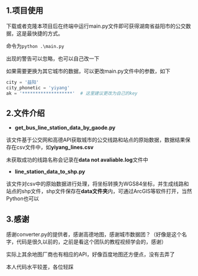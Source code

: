 ## 1.项目使用

下载或者克隆本项目后在终端中运行main.py文件即可获得湖南省益阳市的公交数据，这是最快捷的方式。

命令为`python .\main.py`

出现的警告可以忽略，也可以自己改一下

如果需要更换为其它城市的数据，可以更改main.py文件中的参数，如下

```python
city = '益阳'
city_phonetic = 'yiyang'
ak = '*******************'  # 这里建议更改为自己的key
```

## 2.文件介绍

+ **get_bus_line_station_data_by_gaode.py**

该文件基于公交网和高德API获取城市的公交线路和站点的原始数据，数据结果保存在csv文件中，如**yiyang_lines.csv**

未获取成功的线路名称会记录在**data not avaliable.log**文件中

+ **line_station_data_to_shp.py**

该文件对csv中的原始数据进行处理，将坐标转换为WGS84坐标，并生成线路和站点的shp文件，shp文件保存在**data文件夹**内，可通过ArcGIS等软件打开，当然Python也可以

## 3.感谢

感谢converter.py的提供者，感谢高德地图，感谢城市数据团？（好像是这个名字，代码是很久以前的，之前是看这个团队的教程视频学会的，感谢）

实际上其余地图厂商也有相应的API，好像百度地图还方便点，没有去弄了

本人代码水平较差，各位轻踩